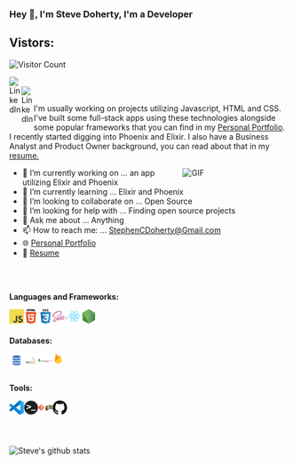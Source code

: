 ### Hey 👋, I'm Steve Doherty, I'm a Developer

## Vistors:

![Visitor Count](https://profile-counter.glitch.me/scd346/count.svg)
                

<a href="https://www.linkedin.com/in/stephencdoherty/">
  <img align="left" alt="LinkedIn" width="22px" src="https://i.stack.imgur.com/gVE0j.png" />
</a>

<br />
<a href="https://www.codewars.com/users/SCD346/badges/large">
  <img align="left" alt="LinkedIn" width="22px" src="https://i.stack.imgur.com/gVE0j.png" />
</a>

<br />

I'm usually working on projects utilizing Javascript, HTML and CSS. I've built some full-stack apps using these technologies alongside some popular frameworks that you can find in my [Personal Portfolio](https://www.stephencdoherty.com/). I recently started digging into Phoenix and Elixir. 
I also have a Business Analyst and Product Owner background, you can read about that in my [resume.](https://gist.github.com/SCD346/3ba1c95f6081bf4de464340bd360729b)

  <img align="right" alt="GIF" height="46%" width="38%" src="https://miro.medium.com/max/700/0*C-cPP9D2MIyeexAT.gif" />

- 🔭 I’m currently working on ... an app utilizing Elixir and Phoenix
- 🌱 I’m currently learning ... Elixir and Phoenix
- 👯 I’m looking to collaborate on ... Open Source
- 🤔 I’m looking for help with ... Finding open source projects
- 💬 Ask me about ... Anything
- 📫 How to reach me: ... StephenCDoherty@Gmail.com
- 🌐 [Personal Portfolio](https://www.stephencdoherty.com/)
- 📑 [Resume](https://gist.github.com/SCD346/3ba1c95f6081bf4de464340bd360729b)

<br>
<br>

**Languages and Frameworks:**

<img align="left" alt="JavaScript" width="26px" src="https://raw.githubusercontent.com/github/explore/80688e429a7d4ef2fca1e82350fe8e3517d3494d/topics/javascript/javascript.png" />
<img align="left" alt="HTML5" width="26px" src="https://raw.githubusercontent.com/github/explore/80688e429a7d4ef2fca1e82350fe8e3517d3494d/topics/html/html.png" />
<img align="left" alt="CSS3" width="26px" src="https://raw.githubusercontent.com/github/explore/80688e429a7d4ef2fca1e82350fe8e3517d3494d/topics/css/css.png" />
<img align="left" alt="Sass" width="26px" src="https://raw.githubusercontent.com/github/explore/80688e429a7d4ef2fca1e82350fe8e3517d3494d/topics/sass/sass.png" />
<img align="left" alt="React" width="26px" src="https://raw.githubusercontent.com/github/explore/80688e429a7d4ef2fca1e82350fe8e3517d3494d/topics/react/react.png" />
<img align="left" alt="Node.js" width="26px" src="https://raw.githubusercontent.com/github/explore/80688e429a7d4ef2fca1e82350fe8e3517d3494d/topics/nodejs/nodejs.png" />
<br>
<br>
<!-- <img align="left" alt="Gatsby" width="26px" src="https://raw.githubusercontent.com/github/explore/e94815998e4e0713912fed477a1f346ec04c3da2/topics/gatsby/gatsby.png" />
<img align="left" alt="GraphQL" width="26px" src="https://raw.githubusercontent.com/github/explore/80688e429a7d4ef2fca1e82350fe8e3517d3494d/topics/graphql/graphql.png" /> -->

**Databases:**

<img align="left" alt="SQL" width="26px" src="https://raw.githubusercontent.com/github/explore/80688e429a7d4ef2fca1e82350fe8e3517d3494d/topics/sql/sql.png" />
<img align="left" alt="MySQL" width="26px" src="https://raw.githubusercontent.com/github/explore/80688e429a7d4ef2fca1e82350fe8e3517d3494d/topics/mysql/mysql.png" />
<img align="left" alt="MongoDB" width="26px" src="https://raw.githubusercontent.com/github/explore/80688e429a7d4ef2fca1e82350fe8e3517d3494d/topics/mongodb/mongodb.png" />
<code><img height="20" src="https://raw.githubusercontent.com/github/explore/80688e429a7d4ef2fca1e82350fe8e3517d3494d/topics/firebase/firebase.png"></code>
<br />
<br />

**Tools:**

<img align="left" alt="Visual Studio Code" width="26px" src="https://raw.githubusercontent.com/github/explore/80688e429a7d4ef2fca1e82350fe8e3517d3494d/topics/visual-studio-code/visual-studio-code.png" />
<img align="left" alt="Terminal" width="26px" src="https://raw.githubusercontent.com/github/explore/80688e429a7d4ef2fca1e82350fe8e3517d3494d/topics/terminal/terminal.png" />
<img align="left" alt="Git" width="26px" src="https://raw.githubusercontent.com/github/explore/80688e429a7d4ef2fca1e82350fe8e3517d3494d/topics/git/git.png" />
<img align="left" alt="GitHub" width="26px" src="https://raw.githubusercontent.com/github/explore/78df643247d429f6cc873026c0622819ad797942/topics/github/github.png" />
<br />
<br /><br />
<br />

![Steve's github stats](https://github-readme-stats.vercel.app/api?username=SCD346&show_icons=true&hide_border=true)
